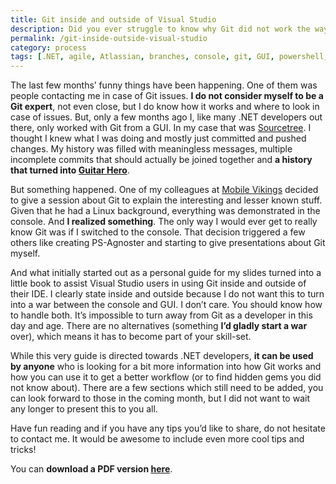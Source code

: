 ```yaml
---
title: Git inside and outside of Visual Studio
description: Did you ever struggle to know why Git did not work the way you expected it to? Maybe you are used to other VCS's and need an introduction? Read on!
permalink: /git-inside-outside-visual-studio
category: process
tags: [.NET, agile, Atlassian, branches, console, git, GUI, powershell, presentation, Sourcetree, vikingco, Visual Studio]
---
```


The last few months’ funny things have been happening. One of them was people contacting me in case of Git issues. **I do not consider myself to be a Git expert**, not even close, but I do know how it works and where to look in case of issues. But, only a few months ago I, like many .NET developers out there, only worked with Git from a GUI. In my case that was <a href="https://www.sourcetreeapp.com/" target="_blank">Sourcetree</a>. I thought I knew what I was doing and mostly just committed and pushed changes. My history was filled with meaningless messages, multiple incomplete commits that should actually be joined together and **a history that turned into <a href="https://twitter.com/HenryHoffman/status/694184106440200192" target="_blank">Guitar Hero</a>**.

But something happened. One of my colleagues at <a href="https://vikingco.com/en/mobile-vikings/" target="_blank">Mobile Vikings</a> decided to give a session about Git to explain the interesting and lesser known stuff. Given that he had a Linux background, everything was demonstrated in the console. And **I realized something**. The only way I would ever get to really know Git was if I switched to the console. That decision triggered a few others like creating PS-Agnoster and starting to give presentations about Git myself.

And what initially started out as a personal guide for my slides turned into a little book to assist Visual Studio users in using Git inside and outside of their IDE. I clearly state inside and outside because I do not want this to turn into a war between the console and GUI. I don’t care. You should know how to handle both. It’s impossible to turn away from Git as a developer in this day and age. There are no alternatives (something **I’d gladly start a war** over), which means it has to become part of your skill-set.

While this very guide is directed towards .NET developers, **it can be used by anyone** who is looking for a bit more information into how Git works and how you can use it to get a better workflow (or to find hidden gems you did not know about). There are a few sections which still need to be added, you can look forward to those in the coming month, but I did not want to wait any longer to present this to you all.

Have fun reading and if you have any tips you’d like to share, do not hesitate to contact me. It would be awesome to include even more cool tips and tricks!

You can **download a PDF version <a href="https://onedrive.live.com/redir?resid=C53526DAFEF70682!194559&authkey=!AB_nrIbIyyWHFxE&ithint=file%2cpdf" target="_blank">here</a>**.